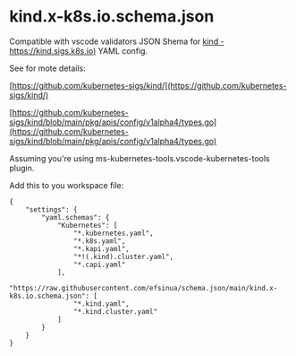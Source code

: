 # kind.x-k8s.io.schema.json

Compatible with vscode validators JSON Shema for [kind - https://kind.sigs.k8s.io)](https://kind.sigs.k8s.io/) YAML config.

See for mote details:

[https://github.com/kubernetes-sigs/kind/](https://github.com/kubernetes-sigs/kind/)

[https://github.com/kubernetes-sigs/kind/blob/main/pkg/apis/config/v1alpha4/types.go](https://github.com/kubernetes-sigs/kind/blob/main/pkg/apis/config/v1alpha4/types.go)

Assuming you're using ms-kubernetes-tools.vscode-kubernetes-tools plugin.

Add this to you workspace file:

	{
		"settings": {
			"yaml.schemas": {
				"Kubernetes": [
					"*.kubernetes.yaml",
					"*.k8s.yaml",
					"*.kapi.yaml",
					"*!(.kind).cluster.yaml",
					"*.capi.yaml"
				],
				"https://raw.githubusercontent.com/efsinua/schema.json/main/kind.x-k8s.io.schema.json": [
					"*.kind.yaml",
					"*.kind.cluster.yaml"
				]
			}
		}
	}